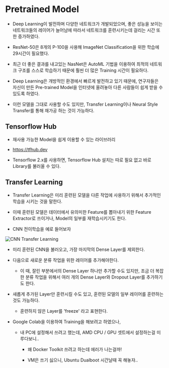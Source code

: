 # Pretrained Model

- Deep Learning이 발전하며 다양한 네트워크가 개발되었으며, 좋은 성능을 보이는 네트워크들의 레이어가 늘어남에 따라서 네트워크를 훈련시키는데 걸리는 시간 또한 증가하였다.

- ResNet-50은 8개의 P-100을 사용해 ImageNet Classification을 위한 학습에 29시간이 필요했다.

- 최근 더 좋은 결과를 내고있는 NasNet은 AutoML 기법을 이용하여 최적의 네트워크 구조를 스스로 학습하기 때문에 훨씬 더 많은 Training 시간이 필요하다.

- Deep Learning은 개방적인 환경에서 빠르게 발전하고 있기 때문에, 연구자들은 자신이 만든 Pre-trained Model을 인터넷에 올려놓아 다른 사람들이 쉽게 받을 수 있도록 하였다.

- 이런 모델을 그대로 사용할 수도 있지만, Transfer Learning이나 Neural Style Transfer를 통해 재가공 하는 것이 가능하다.

## Tensorflow Hub

- 재사용 가능한 Model을 쉽게 이용할 수 있는 라이브러리

- https://tfhub.dev

- Tensorflow 2.x를 사용하면, Tensorflow Hub 설치는 따로 필요 없고 바로 Library를 불러올 수 있다.

## Transfer Learning

- Transfer Learning은 미리 훈련된 모델을 다른 작업에 사용하기 위해서 추가적인 학습을 시키는 것을 말한다.

- 이때 훈련된 모델은 데이터에서 유의미한 Feature를 뽑아내기 위한 Feature Extractor로 쓰이거나, Model의 일부를 재학습시키기도 한다.

- CNN 전이학습을 예로 들어보자

![CNN Transfer Learning](https://miro.medium.com/max/1400/1*qfQ3hmHLwApXZBN-A85r8g.png)

- 미리 훈련된 CNN을 불러오고, 가장 마지막의 Dense Layer를 제외한다.

- 다음으로 새로운 분류 작업을 위한 레이어를 추가해야한다.

    - 이 때, 잘린 부분에서의 Dense Layer 하나만 추가할 수도 있지만, 조금 더 복잡한 분류 작업을 위해서 여러 개의 Dense Layer와 Dropout Layer를 추가하기도 한다.

- 새롭게 추가된 Layer만 훈련시킬 수도 있고, 훈련된 모델의 일부 레이어를 훈련하는 것도 가능하다.

    - 훈련하지 않은 Layer를 'freeze' 라고 표현한다.

- Google Colab을 이용하여 Training을 해보려고 하였으나,

    - 내 PC에 설정해서 쓰려고 했는데, AMD CPU / GPU 셋트에서 설정하는걸 미루다보니..

        - 왜 Docker Toolkit 쓰려고 하는데 에러가 나는걸까!

        - VM은 쓰기 싫으니, Ubuntu Dualboot 시간날때 꼭 해놓자..
